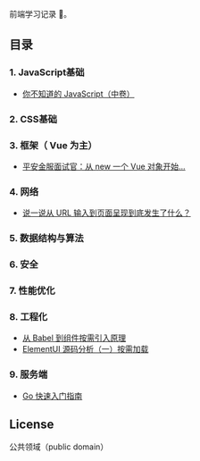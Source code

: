 前端学习记录 📝。

## 目录

### 1. JavaScript基础

* [你不知道的 JavaScript（中卷）](https://github.com/gyx-github/note/issues/5)

### 2. CSS基础

### 3. 框架（ Vue 为主）

* [平安金服面试官：从 new 一个 Vue 对象开始...](https://github.com/gyx-github/note/issues/1)

### 4. 网络

* [说一说从 URL 输入到页面呈现到底发生了什么？](https://github.com/gyx-github/note/issues/3)

### 5. 数据结构与算法

### 6. 安全

### 7. 性能优化

### 8. 工程化

* [从 Babel 到组件按需引入原理](https://github.com/gyx-github/note/issues/2)
* [ElementUI 源码分析（一）按需加载](https://github.com/gyx-github/note/issues/4)

### 9. 服务端

* [Go 快速入门指南](https://juejin.im/post/6860592257418919944)

## License

公共领域（public domain）
